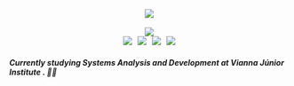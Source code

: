 <html>
    <div align = "center">
        <a href="//open.spotify.com/user/arthurfs321?si=3db66973774948eb"><img src="https://user-images.githubusercontent.com/125480129/228423079-a7c1edfd-ece4-4f0a-a3db-0db541e91c03.gif"/></a>
        <br>
        <br>
        <img src = "https://user-images.githubusercontent.com/125480129/228684822-d021e491-276a-4ae9-8b93-316bc92096ff.png"></img>
    </div>
    <div align = "center" class = "logos">
        <a href="//www.instagram.com/arthurfernandes.jpg/"><img hspace="3" src="https://user-images.githubusercontent.com/125480129/228417173-1ea5e469-bef6-4a45-b14e-715e2b5a9cb4.png"></a>
        <a href="//www.linkedin.com/in/arthur-fernandes-720868180/"><img hspace="3" src="https://user-images.githubusercontent.com/125480129/228417417-36e3fecf-3b03-4a33-98cd-ea9757214d97.png"></a>
        <a href="//gitlab.com/Arthurfernades"><img hspace="3" src="https://user-images.githubusercontent.com/125480129/228417521-e42a851e-c1c2-4aa7-bb0a-4445a29b4918.png"></a>
        <a href="//twitter.com/Arthurfrnandes"><img hspace="3" src="https://user-images.githubusercontent.com/125480129/228682382-a465c755-b6b5-493e-a4c1-ab8778f1cabd.png"></a>
    </div>     
        <div align = "left">
            <h5>Currently studying Systems Analysis and Development at <em> Vianna Júnior Institute </em>. 👨‍🎓</h3>
        </div>
</html>
